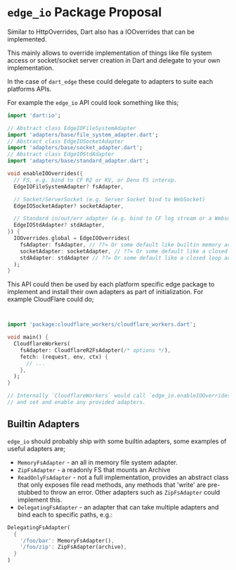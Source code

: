 # `edge_io` Package Proposal

Similar to HttpOverrides, Dart also has a IOOverrides that can be implemented.

This mainly allows to override implementation of things like file system access or socket/socket server creation in Dart and delegate to your own implementation.

In the case of `dart_edge` these could delegate to adapters to suite each platforms APIs.

For example the `edge_io` API could look something like this;

```dart
import 'dart:io';

// Abstract class EdgeIOFileSystemAdapter
import 'adapters/base/file_system_adapter.dart';
// Abstract class EdgeIOSocketAdapter
import 'adapters/base/socket_adapter.dart';
// Abstract class EdgeIOStdAdapter
import 'adapters/base/standard_adapter.dart';

void enableIOOverrides({
  // FS, e.g. bind to CF R2 or KV, or Deno FS interop.
  EdgeIOFileSystemAdapter? fsAdapter,

  // Socket/ServerSocket (e.g. Server Socket bind to WebSocket)
  EdgeIOSocketAdapter? socketAdapter,

  // Standard in/out/err adapter (e.g. bind to CF log stream or a Websocket Adapter)
  EdgeIOStdAdapter? stdAdapter,
}) {
  IOOverrides.global = EdgeIOOverrides(
    fsAdapter: fsAdapter, // ??= Or some default like builtin memory adapter.
    socketAdapter: socketAdapter, // ??= Or some default like a closed loop adapter.
    stdAdapter: stdAdapter // ??= Or some default like a closed loop adapter.
  );
}
```

This API could then be used by each platform specific edge package to implement and install their own adapters as part of initialization. For example CloudFlare could do;

```dart


import 'package:cloudflare_workers/cloudflare_workers.dart';

void main() {
  CloudflareWorkers(
    fsAdapter: CloudflareR2FsAdapter(/* options */),
    fetch: (request, env, ctx) {
      // ...
    },
  );
}

// Internally `CloudflareWorkers` would call `edge_io.enableIOOverrides`
// and set and enable any provided adapters.
```

## Builtin Adapters

`edge_io` should probably ship with some builtin adapters, some examples of useful adapters are;

- `MemoryFsAdapter` - an all in memory file system adapter.
- `ZipFsAdapter` - a readonly FS that mounts an Archive
- `ReadOnlyFsAdapter` - not a full implementation, provides an abstract class that only exposes file read methods, any methods that 'write' are pre-stubbed to throw an error. Other adapters such as `ZipFsAdapter` could implement this.
- `DelegatingFsAdapter` - an adapter that can take multiple adapters and bind each to specific paths, e.g.:

```dart
DelegatingFsAdapter(
  {
    '/foo/bar': MemoryFsAdapter(),
    '/foo/zip': ZipFsAdapter(archive),
  }
)
```
